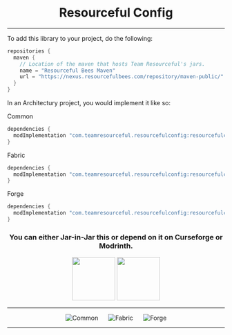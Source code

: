 <div align="center">

# Resourceful Config

</div>

---

To add this library to your project, do the following:

```groovy
repositories {
  maven {
    // Location of the maven that hosts Team Resourceful's jars.
    name = "Resourceful Bees Maven"
    url = "https://nexus.resourcefulbees.com/repository/maven-public/"
  }
}
```

In an Architectury project, you would implement it like so:

Common
```groovy
dependencies {
  modImplementation "com.teamresourceful.resourcefulconfig:resourcefulconfig-common-{minecraft_version}:{resourceful_config_version}"
}
```

Fabric
```groovy
dependencies {
  modImplementation "com.teamresourceful.resourcefulconfig:resourcefulconfig-fabric-{minecraft_version}:{resourceful_config_version}"
}
```

Forge
```groovy
dependencies {
  modImplementation "com.teamresourceful.resourcefulconfig:resourcefulconfig-forge-{minecraft_version}:{resourceful_config_version}"
}
```

<div align="center">

<h3>You can either Jar-in-Jar this or depend on it on Curseforge or Modrinth.</h3>

<a href="https://www.curseforge.com/minecraft/mc-mods/resourceful-config"><img width=100 src="https://cdn.apexminecrafthosting.com/img/uploads/2021/05/21163117/curseforge-logo.png"/></a>
<a href="https://modrinth.com/mod/resourceful-config"><img width=100 src="https://github.com/modrinth/art/blob/main/Branding/Mark/mark-light__400x400.png"/></a>

</div>

---

<div align="center">

![Common](https://img.shields.io/maven-metadata/v?label=Common%20Version&metadataUrl=https%3A%2F%2Fnexus.resourcefulbees.com%2Frepository%2Fmaven-public%2Fcom%2Fteamresourceful%2Fresourcefulconfig%2Fresourcefulconfig-common-1.19.2%2Fmaven-metadata.xml)
&nbsp;&nbsp;&nbsp;&nbsp;
![Fabric](https://img.shields.io/maven-metadata/v?label=Fabric%20Version&metadataUrl=https%3A%2F%2Fnexus.resourcefulbees.com%2Frepository%2Fmaven-public%2Fcom%2Fteamresourceful%2Fresourcefulconfig%2Fresourcefulconfig-fabric-1.19.2%2Fmaven-metadata.xml)
&nbsp;&nbsp;&nbsp;&nbsp;
![Forge](https://img.shields.io/maven-metadata/v?label=Forge%20Version&metadataUrl=https%3A%2F%2Fnexus.resourcefulbees.com%2Frepository%2Fmaven-public%2Fcom%2Fteamresourceful%2Fresourcefulconfig%2Fresourcefulconfig-forge-1.19.2%2Fmaven-metadata.xml)

</div>

---

